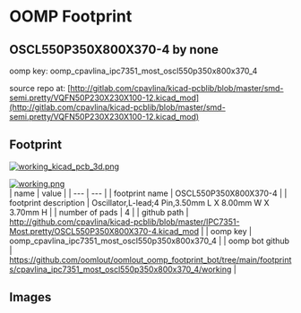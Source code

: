 # OOMP Footprint  
## OSCL550P350X800X370-4  by none  
  
oomp key: oomp_cpavlina_ipc7351_most_oscl550p350x800x370_4  
  
source repo at: [http://gitlab.com/cpavlina/kicad-pcblib/blob/master/smd-semi.pretty/VQFN50P230X230X100-12.kicad_mod](http://gitlab.com/cpavlina/kicad-pcblib/blob/master/smd-semi.pretty/VQFN50P230X230X100-12.kicad_mod)  
## Footprint  
  
[![working_kicad_pcb_3d.png](working_kicad_pcb_3d_600.png)](working_kicad_pcb_3d.png)  
  
[![working.png](working_600.png)](working.png)  
| name | value | 
| --- | --- | 
| footprint name | OSCL550P350X800X370-4 | 
| footprint description | Oscillator,L-lead;4 Pin,3.50mm L X 8.00mm W X 3.70mm H | 
| number of pads | 4 | 
| github path | http://github.com/cpavlina/kicad-pcblib/blob/master/IPC7351-Most.pretty/OSCL550P350X800X370-4.kicad_mod | 
| oomp key | oomp_cpavlina_ipc7351_most_oscl550p350x800x370_4 | 
| oomp bot github | https://github.com/oomlout/oomlout_oomp_footprint_bot/tree/main/footprints/cpavlina_ipc7351_most_oscl550p350x800x370_4/working | 
## Images  
